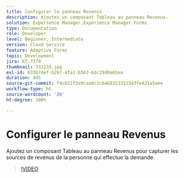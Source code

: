 ```yaml
---
title: Configurer le panneau Revenus
description: Ajoutez un composant Tableau au panneau Revenus.
solution: Experience Manager,Experience Manager Forms
type: Documentation
role: Developer
level: Beginner, Intermediate
version: Cloud Service
feature: Adaptive Forms
topic: Development
jira: KT-7379
thumbnail: 332233.jpg
exl-id: 033b7def-b267-4fa1-b563-6dc29d0e65ea
duration: 445
source-git-commit: f4c621f3a9caa8c2c64b8323312343fe421a5aee
workflow-type: ht
source-wordcount: '26'
ht-degree: 100%

---
```


# Configurer le panneau Revenus

Ajoutez un composant Tableau au panneau Revenus pour capturer les sources de revenus de la personne qui effectue la demande.

>[!VIDEO](https://video.tv.adobe.com/v/332233?quality=12&learn=on)
